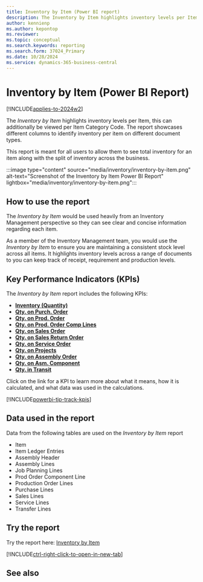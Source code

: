 ```yaml
---
title: Inventory by Item (Power BI report)
description: The Inventory by Item highlights inventory levels per Item, this can additionally be viewed per Item Category Code
author: kennienp
ms.author: kepontop
ms.reviewer: 
ms.topic: conceptual
ms.search.keywords: reporting
ms.search.form: 37024_Primary
ms.date: 10/28/2024
ms.service: dynamics-365-business-central
---
```


# Inventory by Item (Power BI Report)
[!INCLUDE[applies-to-2024w2](includes/applies-to-2024w2.md)]


The *Inventory by Item* highlights inventory levels per Item, this can additionally be viewed per Item Category Code. The report showcases different columns to identify inventory per item on different document types.

This report is meant for all users to allow them to see total inventory for an item along with the split of inventory across the business.

:::image type="content" source="media/inventory/inventory-by-item.png" alt-text="Screenshot of the Inventory by Item Power BI Report" lightbox="media/inventory/inventory-by-item.png":::

## How to use the report

The *Inventory by Item* would be used heavily from an Inventory Management perspective so they can see clear and concise information regarding each item.

As a member of the Inventory Management team, you would use the *Inventory by Item* to ensure you are maintaining a consistent stock level across all items. It highlights inventory levels across a range of documents to you can keep track of receipt, requirement and production levels.

## Key Performance Indicators (KPIs)

The *Inventory by Item* report includes the following KPIs:

- [**Inventory (Quantity)**](####)
- [**Qty. on Purch. Order**](####)
- [**Qty. on Prod. Order**](####)
- [**Qty. on Prod. Order Comp Lines**](####)
- [**Qty. on Sales Order**](####)
- [**Qty. on Sales Return Order**](####)
- [**Qty. on Service Order**](####)
- [**Qty. on Projects**](####)
- [**Qty. on Assembly Order**](####)
- [**Qty. on Asm. Component**](####)
- [**Qty. in Transit**](###)

Click on the link for a KPI to learn more about what it means, how it is calculated, and what data was used in the calculations. 

[!INCLUDE[powerbi-tip-track-kpis](../includes/powerbi-tip-track-kpis.md)]

## Data used in the report

Data from the following tables are used on the *Inventory by Item* report
- Item
- Item Ledger Entries
- Assembly Header
- Assembly Lines
- Job Planning Lines
- Prod Order Component Line
- Production Order Lines
- Purchase Lines
- Sales Lines
- Service Lines
- Transfer Lines


## Try the report

Try the report here: [Inventory by Item](https://businesscentral.dynamics.com?page=37024)

[!INCLUDE[ctrl-right-click-to-open-in-new-tab](../includes/ctrl-right-click-to-open-in-new-tab.md)]

## See also